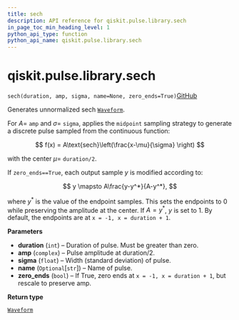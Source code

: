 ```yaml
---
title: sech
description: API reference for qiskit.pulse.library.sech
in_page_toc_min_heading_level: 1
python_api_type: function
python_api_name: qiskit.pulse.library.sech
---
```


# qiskit.pulse.library.sech

<span id="qiskit.pulse.library.sech" />

`sech(duration, amp, sigma, name=None, zero_ends=True)`[GitHub](https://github.com/qiskit/qiskit/tree/stable/0.41/qiskit/pulse/library/discrete.py "view source code")

Generates unnormalized sech [`Waveform`](qiskit.pulse.library.Waveform "qiskit.pulse.library.Waveform").

For $A=$ `amp` and $\sigma=$ `sigma`, applies the `midpoint` sampling strategy to generate a discrete pulse sampled from the continuous function:

$$
f(x) = A\text{sech}\left(\frac{x-\mu}{\sigma} \right)
$$

with the center $\mu=$ `duration/2`.

If `zero_ends==True`, each output sample $y$ is modified according to:

$$
y \mapsto A\frac{y-y^*}{A-y^*},
$$

where $y^*$ is the value of the endpoint samples. This sets the endpoints to $0$ while preserving the amplitude at the center. If $A=y^*$, $y$ is set to $1$. By default, the endpoints are at `x = -1, x = duration + 1`.

**Parameters**

*   **duration** (`int`) – Duration of pulse. Must be greater than zero.
*   **amp** (`complex`) – Pulse amplitude at duration/2.
*   **sigma** (`float`) – Width (standard deviation) of pulse.
*   **name** (`Optional`\[`str`]) – Name of pulse.
*   **zero\_ends** (`bool`) – If True, zero ends at `x = -1, x = duration + 1`, but rescale to preserve amp.

**Return type**

[`Waveform`](qiskit.pulse.library.Waveform "qiskit.pulse.library.waveform.Waveform")

